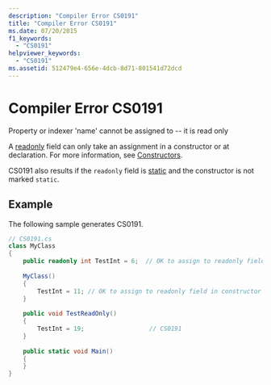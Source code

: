 ```yaml
---
description: "Compiler Error CS0191"
title: "Compiler Error CS0191"
ms.date: 07/20/2015
f1_keywords: 
  - "CS0191"
helpviewer_keywords: 
  - "CS0191"
ms.assetid: 512479e4-656e-4dcb-8d71-801541d72dcd
---
```

# Compiler Error CS0191
Property or indexer 'name' cannot be assigned to -- it is read only  
  
 A [readonly](../language-reference/keywords/readonly.md) field can only take an assignment in a constructor or at declaration. For more information, see [Constructors](../programming-guide/classes-and-structs/constructors.md).  
  
 CS0191 also results if the `readonly` field is [static](../language-reference/keywords/static.md) and the constructor is not marked `static`.  
  
## Example  
 The following sample generates CS0191.  
  
```csharp  
// CS0191.cs  
class MyClass  
{  
    public readonly int TestInt = 6;  // OK to assign to readonly field in declaration  
  
    MyClass()  
    {  
        TestInt = 11; // OK to assign to readonly field in constructor  
    }  
  
    public void TestReadOnly()  
    {  
        TestInt = 19;                  // CS0191  
    }  
  
    public static void Main()  
    {  
    }  
}  
```
